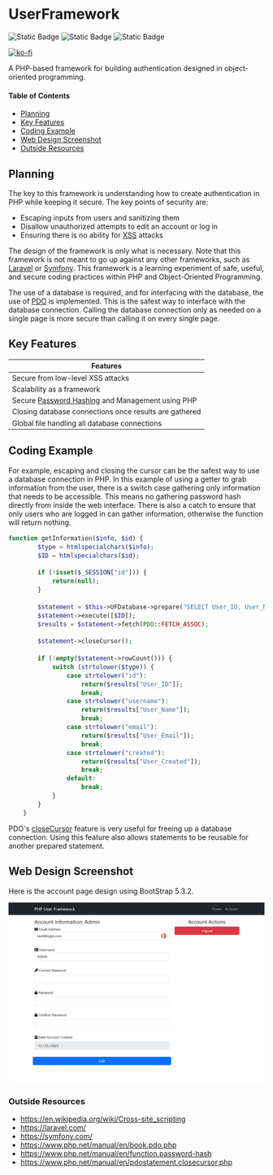 # UserFramework

![Static Badge](https://img.shields.io/badge/PHP-8.1.6-474a8a?style=flat-square&logo=php)
![Static Badge](https://img.shields.io/badge/MariaDB-10.4.24-006064?style=flat-square&logo=MariaDB)
![Static Badge](https://img.shields.io/badge/License-GNU%20GPL3-643464?style=flat-square&logo=gnu)

[![ko-fi](https://ko-fi.com/img/githubbutton_sm.svg)](https://ko-fi.com/O4O2SU3YB)

A PHP-based framework for building authentication designed in object-oriented programming.

#### Table of Contents
* [Planning](#planning)
* [Key Features](#key-features)
* [Coding Example](#coding-example)
* [Web Design Screenshot](#web-design-screenshot)
* [Outside Resources](#outside-resources)

## Planning

The key to this framework is understanding how to create authentication in PHP while keeping it secure. The key points of security are:
* Escaping inputs from users and sanitizing them
* Disallow unauthorized attempts to edit an account or log in
* Ensuring there is no ability for [XSS](https://en.wikipedia.org/wiki/Cross-site_scripting) attacks

The design of the framework is only what is necessary. Note that this framework is not meant to go up against any other frameworks, such as [Laravel](https://laravel.com/) or [Symfony](https://symfony.com/). This framework is a learning experiment of safe, useful, and secure coding practices within PHP and Object-Oriented Programming.

The use of a database is required, and for interfacing with the database, the use of [PDO](https://www.php.net/manual/en/book.pdo.php) is implemented. This is the safest way to interface with the database connection. Calling the database connection only as needed on a single page is more secure than calling it on every single page.

## Key Features
| Features |
| -- |
| Secure from low-level XSS attacks |
| Scalability as a framework |
| Secure [Password Hashing](https://www.php.net/manual/en/function.password-hash) and Management using PHP |
| Closing database connections once results are gathered |
| Global file handling all database connections |

## Coding Example

For example, escaping and closing the cursor can be the safest way to use a database connection in PHP. In this example of using a getter to grab information from the user, there is a switch case gathering only information that needs to be accessible. This means no gathering password hash directly from inside the web interface. There is also a catch to ensure that only users who are logged in can gather information, otherwise the function will return nothing.

```php
function getInformation($info, $id) {
        $type = htmlspecialchars($info);
        $ID = htmlspecialchars($id);

        if (!isset($_SESSION["id"])) {
            return(null);
        }

        $statement = $this->UFDatabase->prepare("SELECT User_ID, User_Name, User_Email, User_Created FROM accounts WHERE User_ID = ?");
        $statement->execute([$ID]);
        $results = $statement->fetch(PDO::FETCH_ASSOC);

        $statement->closeCursor();

        if (!empty($statement->rowCount())) {
            switch (strtolower($type)) {
                case strtolower("id"):
                    return($results["User_ID"]);
                    break;
                case strtolower("username"):
                    return($results["User_Name"]);
                    break;
                case strtolower("email"):
                    return($results["User_Email"]);
                    break;
                case strtolower("created"):
                    return($results["User_Created"]);
                    break;
                default:
                    break;
            }
        }
    }
```

PDO's [closeCursor](https://www.php.net/manual/en/pdostatement.closecursor.php) feature is very useful for freeing up a database connection. Using this feature also allows statements to be reusable for another prepared statement.

## Web Design Screenshot

Here is the account page design using BootStrap 5.3.2.

![Account Page](https://github.com/JohnBoyDev/UserFramework/blob/main/Screenshots/firefox_PozLsmO3JJ.png?raw=true)

### Outside Resources

* https://en.wikipedia.org/wiki/Cross-site_scripting
* https://laravel.com/
* https://symfony.com/
* https://www.php.net/manual/en/book.pdo.php
* https://www.php.net/manual/en/function.password-hash
* https://www.php.net/manual/en/pdostatement.closecursor.php
